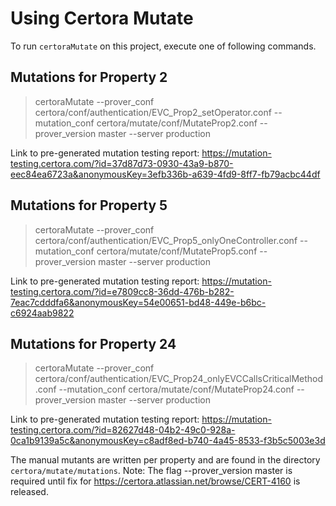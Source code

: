 # Using Certora Mutate

To run `certoraMutate` on this project, execute one of following commands.

## Mutations for Property 2
> certoraMutate --prover_conf certora/conf/authentication/EVC_Prop2_setOperator.conf --mutation_conf certora/mutate/conf/MutateProp2.conf --prover_version master --server production

Link to pre-generated mutation testing report:
https://mutation-testing.certora.com/?id=37d87d73-0930-43a9-b870-eec84ea6723a&anonymousKey=3efb336b-a639-4fd9-8ff7-fb79acbc44df

## Mutations for  Property 5
> certoraMutate --prover_conf certora/conf/authentication/EVC_Prop5_onlyOneController.conf --mutation_conf certora/mutate/conf/MutateProp5.conf --prover_version master --server production

Link to pre-generated mutation testing report:
https://mutation-testing.certora.com/?id=e7809cc8-36dd-476b-b282-7eac7cdddfa6&anonymousKey=54e00651-bd48-449e-b6bc-c6924aab9822

## Mutations for Property 24
> certoraMutate --prover_conf certora/conf/authentication/EVC_Prop24_onlyEVCCallsCriticalMethod.conf --mutation_conf certora/mutate/conf/MutateProp24.conf --prover_version master --server production

Link to pre-generated mutation testing report: 
https://mutation-testing.certora.com/?id=82627d48-04b2-49c0-928a-0ca1b9139a5c&anonymousKey=c8adf8ed-b740-4a45-8533-f3b5c5003e3d


The manual mutants are written per property and are found in the directory `certora/mutate/mutations`. 
Note: The flag --prover_version master is required until fix for https://certora.atlassian.net/browse/CERT-4160 is released.

